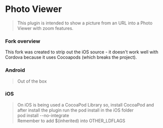 # Photo Viewer  
> This plugin is intended to show a picture from an URL into a Photo Viewer with zoom features.

### Fork overview
This fork was created to strip out the iOS source - it doesn't work well with Cordova because it uses Cocoapods (which breaks the project).

### Android
> Out of the box

### iOS
> On iOS is being used a CocoaPod Library so, install CocoaPod and after install the plugin run the pod install in the iOS folder  
> pod install --no-integrate  
> Remember to add $(inherited) into OTHER_LDFLAGS